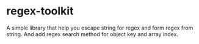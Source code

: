 # regex-toolkit
 A simple library that help you escape string for regex and form regex from string. And add regex search method for object key and array index.

